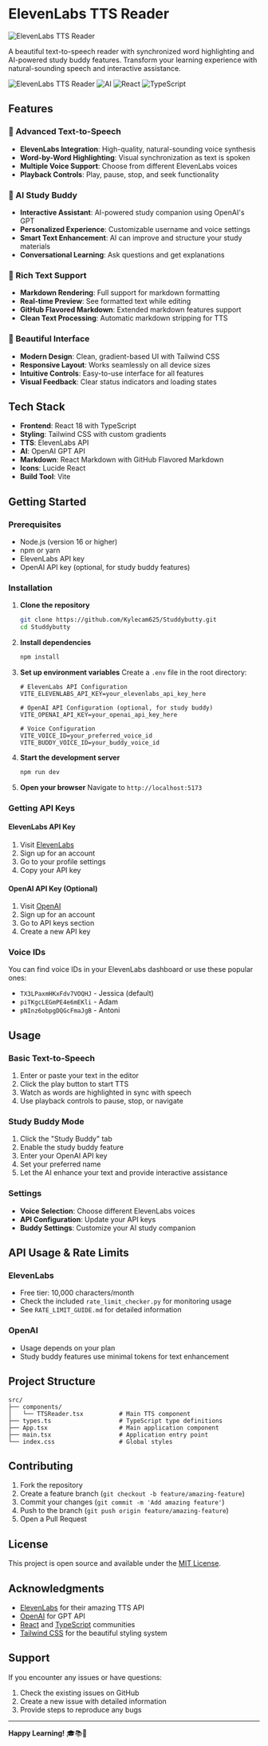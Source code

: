 # ElevenLabs TTS Reader

![ElevenLabs TTS Reader](image.png)

A beautiful text-to-speech reader with synchronized word highlighting and AI-powered study buddy features. Transform your learning experience with natural-sounding speech and interactive assistance.

![ElevenLabs TTS Reader](https://img.shields.io/badge/TTS-ElevenLabs-blue) ![AI](https://img.shields.io/badge/AI-OpenAI-green) ![React](https://img.shields.io/badge/React-18.2.0-blue) ![TypeScript](https://img.shields.io/badge/TypeScript-5.0.2-blue)

## Features

### 🎤 Advanced Text-to-Speech
- **ElevenLabs Integration**: High-quality, natural-sounding voice synthesis
- **Word-by-Word Highlighting**: Visual synchronization as text is spoken
- **Multiple Voice Support**: Choose from different ElevenLabs voices
- **Playback Controls**: Play, pause, stop, and seek functionality

### 🤖 AI Study Buddy
- **Interactive Assistant**: AI-powered study companion using OpenAI's GPT
- **Personalized Experience**: Customizable username and voice settings
- **Smart Text Enhancement**: AI can improve and structure your study materials
- **Conversational Learning**: Ask questions and get explanations

### 📝 Rich Text Support
- **Markdown Rendering**: Full support for markdown formatting
- **Real-time Preview**: See formatted text while editing
- **GitHub Flavored Markdown**: Extended markdown features support
- **Clean Text Processing**: Automatic markdown stripping for TTS

### 🎨 Beautiful Interface
- **Modern Design**: Clean, gradient-based UI with Tailwind CSS
- **Responsive Layout**: Works seamlessly on all device sizes
- **Intuitive Controls**: Easy-to-use interface for all features
- **Visual Feedback**: Clear status indicators and loading states

## Tech Stack

- **Frontend**: React 18 with TypeScript
- **Styling**: Tailwind CSS with custom gradients
- **TTS**: ElevenLabs API
- **AI**: OpenAI GPT API
- **Markdown**: React Markdown with GitHub Flavored Markdown
- **Icons**: Lucide React
- **Build Tool**: Vite

## Getting Started

### Prerequisites

- Node.js (version 16 or higher)
- npm or yarn
- ElevenLabs API key
- OpenAI API key (optional, for study buddy features)

### Installation

1. **Clone the repository**
   ```bash
   git clone https://github.com/Kylecam625/Studdybutty.git
   cd Studdybutty
   ```

2. **Install dependencies**
   ```bash
   npm install
   ```

3. **Set up environment variables**
   Create a `.env` file in the root directory:
   ```env
   # ElevenLabs API Configuration
   VITE_ELEVENLABS_API_KEY=your_elevenlabs_api_key_here
   
   # OpenAI API Configuration (optional, for study buddy)
   VITE_OPENAI_API_KEY=your_openai_api_key_here
   
   # Voice Configuration
   VITE_VOICE_ID=your_preferred_voice_id
   VITE_BUDDY_VOICE_ID=your_buddy_voice_id
   ```

4. **Start the development server**
   ```bash
   npm run dev
   ```

5. **Open your browser**
   Navigate to `http://localhost:5173`

### Getting API Keys

#### ElevenLabs API Key
1. Visit [ElevenLabs](https://elevenlabs.io/)
2. Sign up for an account
3. Go to your profile settings
4. Copy your API key

#### OpenAI API Key (Optional)
1. Visit [OpenAI](https://platform.openai.com/)
2. Sign up for an account
3. Go to API keys section
4. Create a new API key

### Voice IDs
You can find voice IDs in your ElevenLabs dashboard or use these popular ones:
- `TX3LPaxmHKxFdv7VOQHJ` - Jessica (default)
- `piTKgcLEGmPE4e6mEKli` - Adam
- `pNInz6obpgDQGcFmaJgB` - Antoni

## Usage

### Basic Text-to-Speech
1. Enter or paste your text in the editor
2. Click the play button to start TTS
3. Watch as words are highlighted in sync with speech
4. Use playback controls to pause, stop, or navigate

### Study Buddy Mode
1. Click the "Study Buddy" tab
2. Enable the study buddy feature
3. Enter your OpenAI API key
4. Set your preferred name
5. Let the AI enhance your text and provide interactive assistance

### Settings
- **Voice Selection**: Choose different ElevenLabs voices
- **API Configuration**: Update your API keys
- **Buddy Settings**: Customize your AI study companion

## API Usage & Rate Limits

### ElevenLabs
- Free tier: 10,000 characters/month
- Check the included `rate_limit_checker.py` for monitoring usage
- See `RATE_LIMIT_GUIDE.md` for detailed information

### OpenAI
- Usage depends on your plan
- Study buddy features use minimal tokens for text enhancement

## Project Structure

```
src/
├── components/
│   └── TTSReader.tsx          # Main TTS component
├── types.ts                   # TypeScript type definitions
├── App.tsx                    # Main application component
├── main.tsx                   # Application entry point
└── index.css                  # Global styles
```

## Contributing

1. Fork the repository
2. Create a feature branch (`git checkout -b feature/amazing-feature`)
3. Commit your changes (`git commit -m 'Add amazing feature'`)
4. Push to the branch (`git push origin feature/amazing-feature`)
5. Open a Pull Request

## License

This project is open source and available under the [MIT License](LICENSE).

## Acknowledgments

- [ElevenLabs](https://elevenlabs.io/) for their amazing TTS API
- [OpenAI](https://openai.com/) for GPT API
- [React](https://reactjs.org/) and [TypeScript](https://www.typescriptlang.org/) communities
- [Tailwind CSS](https://tailwindcss.com/) for the beautiful styling system

## Support

If you encounter any issues or have questions:
1. Check the existing issues on GitHub
2. Create a new issue with detailed information
3. Provide steps to reproduce any bugs

---

**Happy Learning!** 🎓📚🎤
